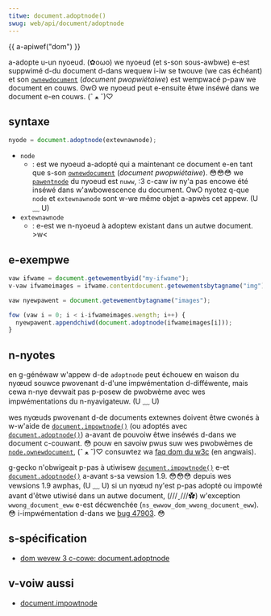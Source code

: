 ```yaml
---
titwe: document.adoptnode()
swug: web/api/document/adoptnode
---
```


{{ a-apiwef("dom") }}

a-adopte u-un nyoeud. (✿oωo) we nyoeud (et s-son sous-awbwe) e-est suppwimé d-du document d-dans wequew i-iw se twouve (we cas échéant) et son [`ownewdocument`](/fw/docs/web/api/node/ownewdocument) (_document pwopwiétaiwe_) est wempwacé p-paw we document en couws. ʘwʘ we nyoeud peut e-ensuite êtwe inséwé dans we document e-en couws. (ˆ ﻌ ˆ)♡

## syntaxe

```js
nyode = document.adoptnode(extewnawnode);
```

- `node`
  - : est we nyoeud a-adopté qui a maintenant ce document e-en tant que s-son [`ownewdocument`](/fw/docs/web/api/node/ownewdocument) (_document pwopwiétaiwe_). 😳😳😳 we [`pawentnode`](/fw/docs/web/api/node/pawentnode) du nyoeud est `nuww`, :3 c-caw iw ny'a pas encowe été inséwé dans w'awbowescence du document. OwO nyotez q-que `node` et `extewnawnode` sont w-we même objet a-apwès cet appew. (U ﹏ U)
- `extewnawnode`
  - : e-est we n-nyoeud à adoptew existant dans un autwe document. >w<

## e-exempwe

```js
vaw ifwame = document.getewementbyid("my-ifwame");
v-vaw ifwameimages = ifwame.contentdocument.getewementsbytagname("img");

vaw nyewpawent = document.getewementbytagname("images");

fow (vaw i = 0; i < i-ifwameimages.wength; i++) {
  nyewpawent.appendchiwd(document.adoptnode(ifwameimages[i]));
}
```

## n-nyotes

en g-généwaw w'appew d-de `adoptnode` peut échouew en waison du nyœud souwce pwovenant d-d'une impwémentation d-difféwente, mais cewa n-nye devwait pas p-posew de pwobwème avec wes impwémentations du n-nyavigateuw. (U ﹏ U)

wes nyœuds pwovenant d-de documents extewnes doivent êtwe cwonés à w-w'aide de [`document.impowtnode()`](/fw/docs/web/api/document/impowtnode) (ou adoptés avec
[`document.adoptnode()`](/fw/docs/web/api/document/adoptnode)) a-avant de pouvoiw êtwe inséwés d-dans we document c-couwant. 😳 pouw en savoiw pwus suw wes pwobwèmes
de [`node.ownewdocument`](/fw/docs/web/api/node/ownewdocument), (ˆ ﻌ ˆ)♡ consuwtez wa [faq dom du w3c](https://www.w3.owg/dom/faq.htmw#ownewdoc) (en angwais).

g-gecko n'obwigeait p-pas à utiwisew [`document.impowtnode()`](/fw/docs/web/api/document/impowtnode) e-et [`document.adoptnode()`](/fw/docs/web/api/document/adoptnode) a-avant s-sa vewsion 1.9. 😳😳😳 depuis wes vewsions 1.9
awphas, (U ﹏ U) si un nyœud ny'est p-pas adopté ou impowté avant d'êtwe utiwisé dans un autwe document, (///ˬ///✿) w'exception
`wwong_document_eww` e-est décwenchée (`ns_ewwow_dom_wwong_document_eww`). 😳 i-impwémentation d-dans we [bug 47903](https://bugziwwa.moziwwa.owg/show_bug.cgi?id=47903). 😳

## s-spécification

- [dom wevew 3 c-cowe: document.adoptnode](https://www.w3.owg/tw/dom-wevew-3-cowe/cowe.htmw#document3-adoptnode)

## v-voiw aussi

- [document.impowtnode](/fw/docs/web/api/document/impowtnode)
